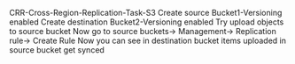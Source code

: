CRR-Cross-Region-Replication-Task-S3
Create source Bucket1-Versioning enabled
Create destination Bucket2-Versioning enabled
Try upload objects to source bucket
Now go to source buckets-> Management-> Replication rule-> Create Rule
Now you can see in destination bucket items uploaded in source bucket get synced
